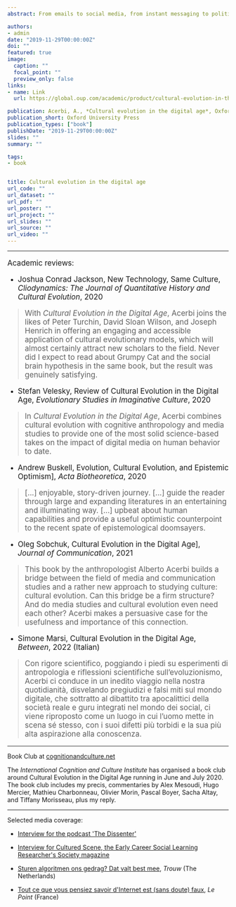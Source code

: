 ```yaml
---
abstract: From emails to social media, from instant messaging to political memes, the way we produce and transmit culture is radically changing. Understanding the consequences of the massive diffusion of digital media is of the utmost importance, both from the intellectual and the social point of view. 'Cultural Evolution in the Digital Age' proposes that a specific discipline - cultural evolution - provides an excellent framework to analyse our digital age. Cultural evolution is a vibrant, interdisciplinary, and increasingly productive scientific framework that aims to provide a naturalistic and quantitative explanation of culture. In the book the author shows how cultural evolution offers both a sophisticated view of human behaviour, grounded in cognitive science and evolutionary theory, and a strong quantitative and experimental methodology. The book examines in depth various topics that directly originate from the application of cultural evolution research to digital media. Is online social influence radically different from previous forms of social influence? Do digital media amplify the effects of popularity and celebrity influence? What are the psychological forces that favour the spread of online misinformation? What are the effects of the hyper-availability of information online on cultural cumulation? The cultural evolutionary perspective provides novel insights, and a relatively encouraging take on the overall effects of our online activities on our culture. Cultural Evolution is an area of rapidly growing interest, and this timely book will be important reading for students and researchers in the fields of psychology, anthropology, cognitive science, and the media.

authors:
- admin
date: "2019-11-29T00:00:00Z"
doi: ""
featured: true
image:
  caption: ""
  focal_point: ""
  preview_only: false
links:
- name: Link
  url: https://global.oup.com/academic/product/cultural-evolution-in-the-digital-age-9780198835943?cc=gb&lang=en&

publication: Acerbi, A., *Cultural evolution in the digital age*, Oxford University Press 
publication_short: Oxford University Press
publication_types: ["book"]
publishDate: "2019-11-29T00:00:00Z"
slides: ""
summary: ""

tags:
- book


title: Cultural evolution in the digital age
url_code: ""
url_dataset: ""
url_pdf: ""
url_poster: ""
url_project: ""
url_slides: ""
url_source: ""
url_video: ""
---
```


---

<p style="font-size:17px">Academic reviews:</p>

 * <p style="font-size:17px">Joshua Conrad Jackson, New Technology, Same Culture, <em>Cliodynamics: The Journal of Quantitative History and Cultural Evolution</em>, 2020</p>

> <p style="font-size:17px">With <em>Cultural Evolution in the Digital Age</em>, Acerbi joins the likes of Peter Turchin, David Sloan Wilson, and Joseph Henrich in offering an engaging and accessible application of cultural evolutionary models, which will almost certainly attract new scholars to the field. Never did I expect to read about Grumpy Cat and the social brain hypothesis in the same book, but the result was genuinely satisfying.</p>

* <p style="font-size:17px">Stefan Velesky, Review of Cultural Evolution in the Digital Age, <em>Evolutionary Studies in Imaginative Culture</em>, 2020</p>

> <p style="font-size:17px">In <em>Cultural Evolution in the Digital Age</em>, Acerbi combines cultural evolution with cognitive anthropology and media studies to provide one of the most solid science-based takes on the impact of digital media on human behavior to date.</p>

* <p style="font-size:17px">Andrew Buskell, Evolution, Cultural Evolution, and Epistemic Optimism], <em>Acta Biotheoretica</em>, 2020</p>

> <p style="font-size:17px">[...] enjoyable, story-driven journey. [...] guide the reader through large and expanding literatures in an entertaining and illuminating way. [...] upbeat about human capabilities and provide a useful optimistic counterpoint to the recent spate of epistemological doomsayers.</p>

* <p style="font-size:17px">Oleg Sobchuk, Cultural Evolution in the Digital Age], <em>Journal of Communication</em>, 2021</p>

> <p style="font-size:17px">This book by the anthropologist Alberto Acerbi builds a bridge between the field of media and communication studies and a rather new approach to studying culture: cultural evolution. Can this bridge be a firm structure? And do media studies and cultural evolution even need each other? Acerbi makes a persuasive case for the usefulness and importance of this connection.</p>

* <p style="font-size:17px">Simone Marsi, Cultural Evolution in the Digital Age, <em>Between</em>, 2022 (Italian)</p>

> <p style="font-size:17px">Con rigore scientifico, poggiando i piedi su esperimenti di antropologia e riflessioni scientifiche sull’evoluzionismo, Acerbi ci conduce in un inedito viaggio nella nostra quotidianità, disvelando pregiudizi e falsi miti sul mondo digitale, che sottratto al dibattito tra apocalittici della società reale e guru integrati nel mondo dei social, ci viene riproposto come un luogo in cui l’uomo mette in scena sé stesso, con i suoi difetti più torbidi e la sua più alta aspirazione alla conoscenza. </p>

---

Book Club at [cognitionandculture.net](http://cognitionandculture.net/webinars/cultural-evolution-in-the-digital-age/)

The *International Cognition and Culture Institute* has organised a book club around Cultural Evolution in the Digital Age running in June and July 2020. The book club includes my precis, commentaries by Alex Mesoudi, Hugo Mercier, Mathieu Charbonneau, Olivier Morin, Pascal Boyer, Sacha Altay, and Tiffany Morisseau, plus my reply.

---

Selected media coverage:

* [Interview for the podcast 'The Dissenter'](https://youtu.be/AX0Jy0__DbE)

* [Interview for Cultured Scene, the Early Career Social Learning Researcher's Society magazine](https://www.cs.eslrsociety.org/2020/07/15/cultural-evolution-in-the-digital-age/)

* [Sturen algoritmen ons gedrag? Dat valt best mee](https://www.trouw.nl/wetenschap/sturen-algoritmen-ons-gedrag-dat-valt-best-mee~ba0035f5/), *Trouw* (The Netherlands)

* [Tout ce que vous pensiez savoir d'Internet est (sans doute) faux](https://www.lepoint.fr/phebe/phebe-tout-ce-que-vous-pensiez-savoir-d-internet-est-sans-doute-faux-07-02-2020-2361661_3590.php#), *Le Point* (France)